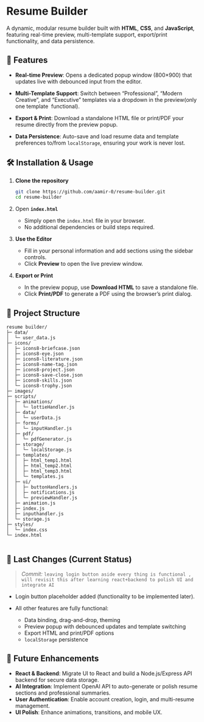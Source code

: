 # Resume Builder

A dynamic, modular resume builder built with **HTML**, **CSS**, and **JavaScript**, featuring real-time preview, multi-template support, export/print functionality, and data persistence.

## 🚀 Features

* **Real-time Preview**: Opens a dedicated popup window (800×900) that updates live with debounced input from the editor.

* **Multi-Template Support**: Switch between “Professional”, “Modern Creative”, and “Executive” templates via a dropdown in the preview(only one template  functional).

* **Export & Print**: Download a standalone HTML file or print/PDF your resume directly from the preview popup.

* **Data Persistence**: Auto-save and load resume data and template preferences to/from `localStorage`, ensuring your work is never lost.

## 🛠️ Installation & Usage

1. **Clone the repository**

   ```bash
   git clone https://github.com/aamir-0/resume-builder.git
   cd resume-builder
   ```

2. Open **`index.html`**

   * Simply open the `index.html` file in your browser.
   * No additional dependencies or build steps required.

3. **Use the Editor**

   * Fill in your personal information and add sections using the sidebar controls.
   * Click **Preview** to open the live preview window.

4. **Export or Print**

   * In the preview popup, use **Download HTML** to save a standalone file.
   * Click **Print/PDF** to generate a PDF using the browser’s print dialog.

## 📂 Project Structure

```
resume builder/
├─ data/
│  └─ user_data.js
├─ icons/
│  ├─ icons8-briefcase.json
│  ├─ icons8-eye.json
│  ├─ icons8-literature.json
│  ├─ icons8-name-tag.json
│  ├─ icons8-project.json
│  ├─ icons8-save-close.json
│  ├─ icons8-skills.json
│  └─ icons8-trophy.json
├─ images/
├─ scripts/
│  ├─ animations/
│  │  └─ lottieHandler.js
│  ├─ data/
│  │  └─ userData.js
│  ├─ forms/
│  │  └─ inputHandler.js
│  ├─ pdf/
│  │  └─ pdfGenerator.js
│  ├─ storage/
│  │  └─ localStorage.js
│  ├─ templates/
│  │  ├─ html_temp1.html
│  │  ├─ html_temp2.html
│  │  ├─ html_temp3.html
│  │  └─ templates.js
│  ├─ ui/
│  │  ├─ buttonHandlers.js
│  │  ├─ notifications.js
│  │  └─ previewHandler.js
│  ├─ animation.js
│  ├─ index.js
│  ├─ inputhandler.js
│  └─ storage.js
├─ styles/
│  └─ index.css
└─ index.html


```

## 📄 Last Changes (Current Status)

> *Commit:* `leaving login button aside every thing is functional , will revisit this after learning react+backend to polish UI and integrate AI`

* Login button placeholder added (functionality to be implemented later).
* All other features are fully functional:

  * Data binding, drag-and-drop, theming
  * Preview popup with debounced updates and template switching
  * Export HTML and print/PDF options
  * `localStorage` persistence

## 🔮 Future Enhancements

* **React & Backend**: Migrate UI to React and build a Node.js/Express API backend for secure data storage.
* **AI Integration**: Implement OpenAI API to auto-generate or polish resume sections and professional summaries.
* **User Authentication**: Enable account creation, login, and multi-resume management.
* **UI Polish**: Enhance animations, transitions, and mobile UX.




